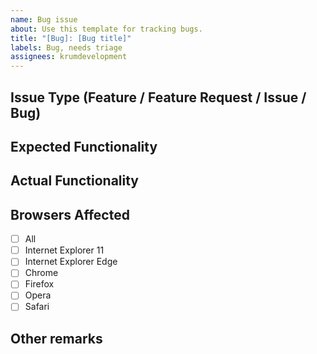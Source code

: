 ```yaml
---
name: Bug issue
about: Use this template for tracking bugs.
title: "[Bug]: [Bug title]"
labels: Bug, needs triage
assignees: krumdevelopment
---
```

## Issue Type (Feature / Feature Request / Issue / Bug)



## Expected Functionality



## Actual Functionality



## Browsers Affected

- [ ] All
- [ ] Internet Explorer 11
- [ ] Internet Explorer Edge
- [ ] Chrome
- [ ] Firefox
- [ ] Opera
- [ ] Safari

## Other remarks

